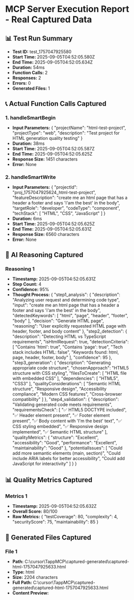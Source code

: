 
# MCP Server Execution Report - Real Captured Data

## 📊 Test Run Summary
- **Test ID:** test_1757047925580
- **Start Time:** 2025-09-05T04:52:05.580Z
- **End Time:** 2025-09-05T04:52:05.634Z
- **Duration:** 54ms
- **Function Calls:** 2
- **Responses:** 2
- **Errors:** 0
- **Generated Files:** 1

## 📞 Actual Function Calls Captured


### 1. handleSmartBegin
- **Input Parameters:** {
  "projectName": "html-test-project",
  "projectType": "web",
  "description": "Test project for HTML generation quality testing"
}
- **Duration:** 38ms
- **Start Time:** 2025-09-05T04:52:05.587Z
- **End Time:** 2025-09-05T04:52:05.625Z
- **Response Size:** 1451 characters
- **Error:** None


### 2. handleSmartWrite
- **Input Parameters:** {
  "projectId": "proj_1757047925624_html-test-project",
  "featureDescription": "create me an html page that has a header a footer and says 'i'am the best' in the body",
  "targetRole": "developer",
  "codeType": "component",
  "techStack": [
    "HTML",
    "CSS",
    "JavaScript"
  ]
}
- **Duration:** 6ms
- **Start Time:** 2025-09-05T04:52:05.625Z
- **End Time:** 2025-09-05T04:52:05.631Z
- **Response Size:** 6560 characters
- **Error:** None


## 🧠 AI Reasoning Captured


### Reasoning 1
- **Timestamp:** 2025-09-05T04:52:05.631Z
- **Step Count:** 4
- **Confidence:** 95%
- **Thought Process:** {
  "step1_analysis": {
    "description": "Analyzing user request and determining code type",
    "input": "create me an html page that has a header a footer and says 'i'am the best' in the body",
    "detectedKeywords": [
      "html",
      "page",
      "header",
      "footer",
      "body"
    ],
    "decision": "Generate HTML page",
    "reasoning": "User explicitly requested HTML page with header, footer, and body content"
  },
  "step2_detection": {
    "description": "Detecting HTML vs TypeScript requirements",
    "isHtmlRequest": true,
    "detectionCriteria": [
      "Contains 'html': true",
      "Contains 'page': true",
      "Tech stack includes HTML: false",
      "Keywords found: html, page, header, footer, body"
    ],
    "confidence": 95
  },
  "step3_generation": {
    "description": "Generating appropriate code structure",
    "chosenApproach": "HTML5 structure with CSS styling",
    "filesToCreate": [
      "HTML file with embedded CSS"
    ],
    "dependencies": [
      "HTML5",
      "CSS3"
    ],
    "qualityConsiderations": [
      "Semantic HTML structure",
      "Responsive design",
      "Accessibility compliance",
      "Modern CSS features",
      "Cross-browser compatibility"
    ]
  },
  "step4_validation": {
    "description": "Validating generated code meets requirements",
    "requirementsCheck": [
      "✅ HTML5 DOCTYPE included",
      "✅ Header element present",
      "✅ Footer element present",
      "✅ Body content with 'I'm the best' text",
      "✅ CSS styling embedded",
      "✅ Responsive design implemented",
      "✅ Semantic HTML structure"
    ],
    "qualityMetrics": {
      "structure": "Excellent",
      "accessibility": "Good",
      "performance": "Excellent",
      "maintainability": "Good"
    },
    "potentialIssues": [
      "Could add more semantic elements (main, section)",
      "Could include ARIA labels for better accessibility",
      "Could add JavaScript for interactivity"
    ]
  }
}


## 📊 Quality Metrics Captured


### Metrics 1
- **Timestamp:** 2025-09-05T04:52:05.632Z
- **Overall Score:** 80/100
- **Raw Metrics:** {
  "testCoverage": 80,
  "complexity": 4,
  "securityScore": 75,
  "maintainability": 85
}


## 📁 Generated Files Captured


### File 1
- **Path:** C:\cursor\TappMCP\captured-generated\captured-html-1757047925633.html
- **Type:** html
- **Size:** 2204 characters
- **Full Path:** C:\cursor\TappMCP\captured-generated\captured-html-1757047925633.html
- **Content Preview:** <!DOCTYPE html>
<html lang="en">
<head>
    <meta charset="UTF-8">
    <meta name="viewport" content="width=device-width, initial-scale=1.0">
    <title>Generated HTML Page</title>
    <style>
        * {
            margin: 0;
            padding: 0;
            box-sizing: border-box;
        }

        body {
            font-family: 'Segoe UI', Tahoma, Geneva, Verdana, sans-serif;
            line-height: 1.6;
            color: #333;
            background: linear-gradient(135deg, #667eea 0...


## ❌ Errors Captured



## 📈 Performance Analysis
- **Total Function Calls:** 2
- **Average Call Duration:** 22ms
- **Total Test Duration:** 54ms
- **Success Rate:** 100%
